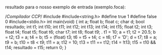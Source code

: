 resultado para o nosso exemplo de entrada (exemplo.foca):

/*Compilador CCP*/
#include <iostream>
#include<string.h>
#define true 1
#define false 0
#include<stdio.h>
int main(void) {
        int a;
        float b;
        float c;
        char d;
        bool resultado;
        int t1;
        int t10;
        int t11;
        int t12;
        int t13;
        int t14;
        int t15;
        float t2;
        int t3;
        float t4;
        float t5;
        float t6;
        char t7;
        int t8;
        float t9;
.
        t1 = 10;
        a = t1;
        t2 = 20.5;
        b = t2;
        t3 = a;
        t4 = b;
        t5 = (float) t3;
        t6 = t5 + t4;
        c = t6;
        t7 = 'D';
        d = t7;
        t8 = a;
        t9 = b;
        t10 = t8 < t9;
        t11 = a;
        t12 = 10;
        t13 = t11 == t12;
        t14 = !t13;
        t15 = t10 && t14;
        resultado = t15;
        return 0;
}
